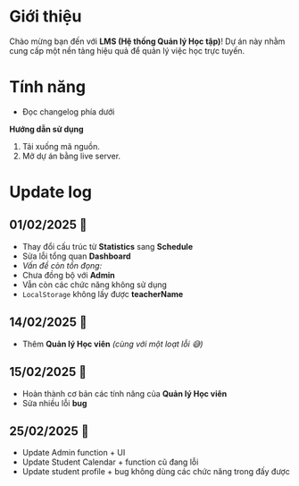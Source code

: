 # Giới thiệu
Chào mừng bạn đến với **LMS (Hệ thống Quản lý Học tập)**! Dự án này nhằm cung cấp một nền tảng hiệu quả để quản lý việc học trực tuyến.

# Tính năng
- Đọc changelog phía dưới

**Hướng dẫn sử dụng**
1. Tải xuống mã nguồn.
2. Mở dự án bằng live server.

# Update log

## 01/02/2025 📅  

- Thay đổi cấu trúc từ **Statistics** sang **Schedule**  
- Sửa lỗi tổng quan **Dashboard**  
- *Vấn đề còn tồn đọng:*  
-  Chưa đồng bộ với **Admin**  
-  Vẫn còn các chức năng không sử dụng  
-  `LocalStorage` không lấy được **teacherName**  

## 14/02/2025 📅 

- Thêm **Quản lý Học viên** *(cùng với một loạt lỗi 😅)*  

## 15/02/2025 📅 

- Hoàn thành cơ bản các tính năng của **Quản lý Học viên**  
- Sửa nhiều lỗi **bug**  

## 25/02/2025 📅 
- Update Admin function + UI
- Update Student Calendar + function cũ đang lỗi
- Update student profile + bug không dùng các chức năng trong đấy được
